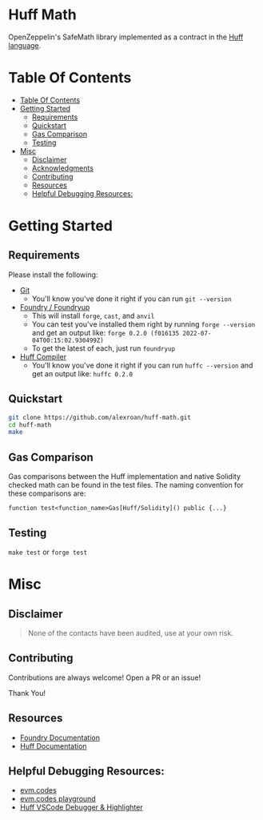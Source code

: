 # Huff Math

OpenZeppelin's SafeMath library implemented as a contract in the [Huff language](https://github.com/huff-language).

# Table Of Contents

- [Table Of Contents](#table-of-contents)
- [Getting Started](#getting-started)
  - [Requirements](#requirements)
  - [Quickstart](#quickstart)
  - [Gas Comparison](#gas-comparison)
  - [Testing](#testing)
- [Misc](#misc)
  - [Disclaimer](#disclaimer)
  - [Acknowledgments](#acknowledgments)
  - [Contributing](#contributing)
  - [Resources](#resources)
  - [Helpful Debugging Resources:](#helpful-debugging-resources)

# Getting Started

## Requirements

Please install the following:

-   [Git](https://git-scm.com/book/en/v2/Getting-Started-Installing-Git)  
    -   You'll know you've done it right if you can run `git --version`
-   [Foundry / Foundryup](https://github.com/gakonst/foundry)
    -   This will install `forge`, `cast`, and `anvil`
    -   You can test you've installed them right by running `forge --version` and get an output like: `forge 0.2.0 (f016135 2022-07-04T00:15:02.930499Z)`
    -   To get the latest of each, just run `foundryup`
-   [Huff Compiler](https://docs.huff.sh/get-started/installing/)
    -   You'll know you've done it right if you can run `huffc --version` and get an output like: `huffc 0.2.0`


## Quickstart

```sh
git clone https://github.com/alexroan/huff-math.git
cd huff-math
make
```

## Gas Comparison

Gas comparisons between the Huff implementation and native Solidity checked math can be found in the test files. The naming convention for these comparisons are: 
```
function test<function_name>Gas[Huff/Solidity]() public {...}
```


## Testing

`make test` or `forge test`

# Misc

## Disclaimer

> None of the contacts have been audited, use at your own risk.

## Contributing

Contributions are always welcome! Open a PR or an issue!

Thank You!

## Resources

-   [Foundry Documentation](https://book.getfoundry.sh/)
-   [Huff Documentation](https://docs.huff.sh/)

## Helpful Debugging Resources:

- [evm.codes](https://www.evm.codes/)
- [evm.codes playground](https://www.evm.codes/playground)
- [Huff VSCode Debugger & Highlighter](https://github.com/huff-language/vscode-huff)